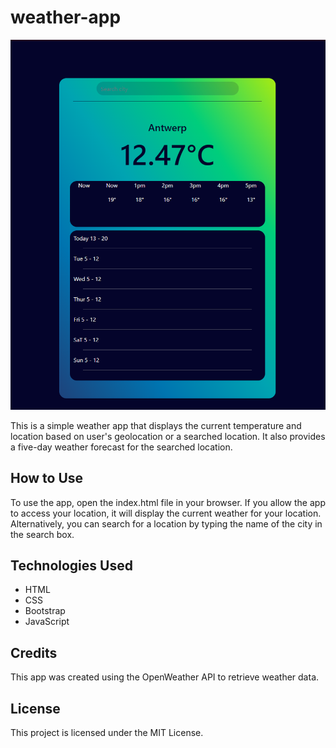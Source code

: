 # weather-app
![Preview](https://github.com/YaronVansteenkiste/weather-app/blob/master/preview/screenshot.png)

This is a simple weather app that displays the current temperature and location based on user's geolocation or a searched location. It also provides a five-day weather forecast for the searched location.

## How to Use
To use the app, open the index.html file in your browser. If you allow the app to access your location, it will display the current weather for your location. Alternatively, you can search for a location by typing the name of the city in the search box.

## Technologies Used
- HTML
- CSS
- Bootstrap
- JavaScript
## Credits
This app was created using the OpenWeather API to retrieve weather data.

## License
This project is licensed under the MIT License.
